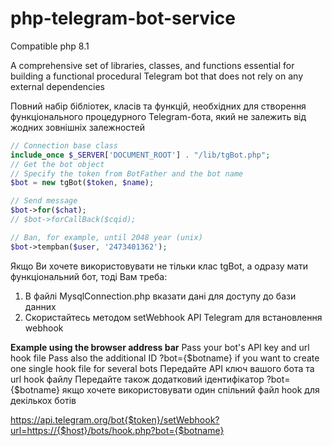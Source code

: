 # php-telegram-bot-service
Compatible php 8.1

A comprehensive set of libraries, classes, and functions essential for building a functional procedural Telegram bot that does not rely on any external dependencies

Повний набір бібліотек, класів та функцій, необхідних для створення функціонального процедурного Telegram-бота, який не залежить від жодних зовнішніх залежностей

```php
// Connection base class
include_once $_SERVER['DOCUMENT_ROOT'] . "/lib/tgBot.php";
// Get the bot object
// Specify the token from BotFather and the bot name
$bot = new tgBot($token, $name);

// Send message
$bot->for($chat);
// $bot->forCallBack($cqid);

// Ban, for example, until 2048 year (unix)
$bot->tempban($user, '2473401362');

```

Якщо Ви хочете використовувати не тільки клас tgBot, а одразу мати функціональний бот, тоді Вам треба:
1. В файлі MysqlConnection.php вказати дані для доступу до бази данних
2. Скористайтесь методом setWebhook API Telegram для встановлення webhook

**Example using the browser address bar**
Pass your bot's API key and url hook file
Pass also the additional ID ?bot={$botname} if you want to create one single hook file for several bots
Передайте API ключ вашого бота та url hook файлу
Передайте також додатковий ідентифікатор ?bot={$botname} якщо хочете використовувати один спільний файл hook для декількох ботів

https://api.telegram.org/bot{$token}/setWebhook?url=https://{$host}/bots/hook.php?bot={$botname}

